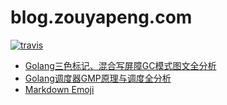 # blog.zouyapeng.com

[![travis](https://travis-ci.com/bob-zou/bob-zou.github.io.svg?branch=master)](https://travis-ci.com/bob-zou/bob-zou.github.io)

- [Golang三色标记、混合写屏障GC模式图文全分析](https://blog.zouyapeng.com/2021/01/28/golang-gc/)
- [Golang调度器GMP原理与调度全分析](https://blog.zouyapeng.com/2021/01/29/golang-gmp/)
- [Markdown Emoji](https://blog.zouyapeng.com/2021/01/31/markdown-emoji/)
